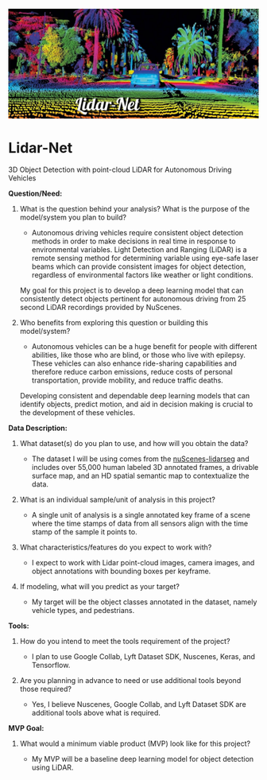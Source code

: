 ![Banner](https://github.com/CeliaSagas/Lidar-Net/blob/394ca201bff3ef4ecdc1b805da835338b488298e/img/Lidar-Net.jpeg)



# Lidar-Net
3D Object Detection with point-cloud LiDAR for Autonomous Driving Vehicles




**Question/Need:**

1. What is the question behind your analysis? What is the purpose of the model/system you plan to build?

      - Autonomous driving vehicles require consistent object detection methods in order to make decisions in real time in response to environmental variables. Light Detection and Ranging (LiDAR) is a remote sensing method for determining variable using eye-safe laser beams which can provide consistent images for object detection, regardless of environmental factors like weather or light conditions.

      My goal for this project is to develop a deep learning model that can consistently detect objects pertinent for autonomous driving from 25 second LiDAR recordings provided by NuScenes.




2. Who benefits from exploring this question or building this model/system?

    - Autonomous vehicles can be a huge benefit for people with different abilities, like those who are blind, or those who live with epilepsy. These vehicles can also enhance ride-sharing capabilities and therefore reduce carbon emissions, reduce costs of personal transportation, provide mobility, and reduce traffic deaths.

    Developing consistent and dependable deep learning models that can identify objects, predict motion, and aid in decision making is crucial to the development of these vehicles.



**Data Description:**

1. What dataset(s) do you plan to use, and how will you obtain the data?

    - The dataset I will be using comes from the [nuScenes-lidarseg](https://www.nuscenes.org/nuscenes) and includes over 55,000 human labeled 3D annotated frames, a drivable surface map, and an HD spatial semantic map to contextualize the data.

2. What is an individual sample/unit of analysis in this project?

    - A single unit of analysis is a single annotated key frame of a scene where the time stamps of data from all sensors align with the time stamp of the sample it points to.

3. What characteristics/features do you expect to work with?

    - I expect to work with Lidar point-cloud images, camera images, and object annotations with bounding boxes per keyframe.

4. If modeling, what will you predict as your target?

    - My target will be the object classes annotated in the dataset, namely vehicle types, and pedestrians.



**Tools:**

1. How do you intend to meet the tools requirement of the project?

    - I plan to use Google Collab, Lyft Dataset SDK, Nuscenes, Keras, and Tensorflow.

2. Are you planning in advance to need or use additional tools beyond those required?

    - Yes, I believe Nuscenes, Google Collab, and Lyft Dataset SDK are additional tools above what is required.



**MVP Goal:**

1. What would a minimum viable product (MVP) look like for this project?

    - My MVP will be a baseline deep learning model for object detection using LiDAR.

